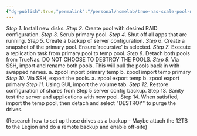 ```yaml
---
{"dg-publish":true,"permalink":"/personal/homelab/true-nas-scale-pool-migration/","created":"2023-11-24T14:47:47.440-05:00"}
---
```



*Step 1*. Install new disks. 
*Step 2*. Create pool with desired RAID configuration. 
*Step 3*. Scrub primary pool. 
*Step 4*. Shut off all apps that are running. 
*Step 5*. Create a backup of server configuration. 
*Step 6*. Create a snapshot of the primary pool. Ensure 'recursive' is selected. 
*Step 7*. Execute a replication task from primary pool to temp pool. 
*Step 8*. Detach both pools from TrueNas. DO NOT CHOOSE TO DESTROY THE POOLS. 
*Step 9*. Via SSH, import and rename both pools. This will pull the pools back in with swapped names. 
	a. zpool import primary temp
	b. zpool import temp primary
*Step 10*. Via SSH, export the pools. 
	a. zpool export temp
	b. zpool export primary
*Step 11*. Using GUI, import the volume tab. 
*Step 12*. Restore configuration of shares from Step 5 server config backup. 
Step 13. Sanity test the server and applications with new pool. 
Step 14. When satisfied, import the temp pool, then detach and select "DESTROY" to purge the drives.

(Research how to set up those drives as a backup - Maybe attach the 12TB to the Legion and do a remote backup and enable off-site)